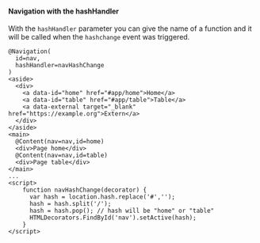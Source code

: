 #### Navigation with the hashHandler

With the ```hashHandler``` parameter you can give the name of a function
and it will be called when the ```hashchange``` event was triggered.
````
@Navigation(
  id=nav,
  hashHandler=navHashChange
)
<aside>
  <div>
    <a data-id="home" href="#app/home">Home</a>
    <a data-id="table" href="#app/table">Table</a>
    <a data-external target="_blank" href="https://example.org">Extern</a>
  </div>
</aside>
<main>
  @Content(nav=nav,id=home)
  <div>Page home</div>
  @Content(nav=nav,id=table)
  <div>Page table</div>
</main>
...
<script>
    function navHashChange(decorator) {
      var hash = location.hash.replace('#','');
      hash = hash.split('/');
      hash = hash.pop(); // hash will be "home" or "table"
      HTMLDecorators.FindById('nav').setActive(hash);
    }
</script>
````